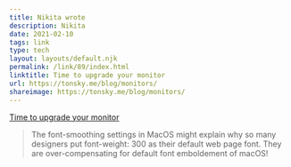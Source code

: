 ```yaml
---
title: Nikita wrote
description: Nikita
date: 2021-02-10
tags: link
type: tech
layout: layouts/default.njk
permalink: /link/89/index.html
linktitle: Time to upgrade your monitor
url: https://tonsky.me/blog/monitors/
shareimage: https://tonsky.me/blog/monitors/
---
```


[Time to upgrade your monitor](https://tonsky.me/blog/monitors/)

> The font-smoothing settings in MacOS might explain why so many designers put font-weight: 300 as their default web page font. They are over-compensating for default font emboldement of macOS!
